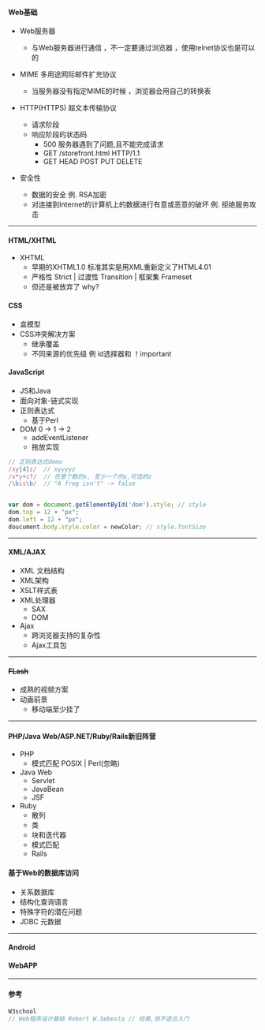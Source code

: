 #### Web**基础**

* Web服务器
  * 与Web服务器进行通信    ，不一定要通过浏览器    ，使用telnet协议也是可以的

* MIME 多用途网际邮件扩充协议
  * 当服务器没有指定MIME的时候    ，浏览器会用自己的转换表

* HTTP\(HTTPS\) 超文本传输协议
  * 请求阶段
  * 响应阶段的状态码
    * 500 服务器遇到了问题,且不能完成请求
    * GET /storefront.html HTTP/1.1
    * GET HEAD POST PUT DELETE

* 安全性
  * 数据的安全 例. RSA加密
  * 对连接到Internet的计算机上的数据进行有意或恶意的破坏 例. 拒绝服务攻击

---

#### **HTML/XHTML**

* XHTML
  * 早期的XHTML1.0 标准其实是用XML重新定义了HTML4.01
  * 严格性 Strict \|  过渡性 Transition \| 框架集 Frameset
  * 但还是被放弃了 why?

#### **CSS**

* 盒模型
* CSS冲突解决方案
  * 继承覆盖
  * 不同来源的优先级 例 id选择器和 ！important

#### **JavaScript**

* JS和Java
* 面向对象-链式实现
* 正则表达式
  * 基于Perl
* DOM 0 -&gt; 1 -&gt; 2
  * addEventListener
  * 拖放实现

```js
// 正则表达式demo
/xy{4}z/  // xyyyyz
/x*y+z?/  // 任意个数的x, 至少一个的y,可选的z
/\bis\b/  // "A frog isn't" -> false


var dom = document.getElementById('dom').style; // style
dom.top = 12 + "px";
dom.left = 12 + "px";
doucument.body.style.color = newColor; // style.fontSize
```

---

#### **XML/AJAX**

* XML 文档结构
* XML架构
* XSLT样式表
* XML处理器 
  * SAX
  * DOM
* Ajax
  * 跨浏览器支持的复杂性
  * Ajax工具包

---

#### ~~FLash~~

* 成熟的视频方案
* 动画前景
  * 移动端至少挂了

---

#### **PHP/Java Web/ASP.NET/Ruby/Rails新旧阵营**

* PHP
  * 模式匹配 POSIX \| Perl\(忽略\)
* Java Web
  * Servlet
  * JavaBean
  * JSF
* Ruby
  * 散列
  * 类
  * 块和迭代器
  * 模式匹配
  * Rails

#### **基于Web的数据库访问**

* 关系数据库
* 结构化查询语言
* 特殊字符的潜在问题
* JDBC 元数据

---

#### **Android**

#### WebAPP

---

#### **参考**

```js
W3school
// Web程序设计基础 Robert W.Sebesta // 经典,但不适合入门
```



